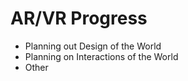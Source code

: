 # AR/VR Progress
- Planning out Design of the World
- Planning on Interactions of the World
- Other
